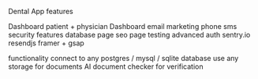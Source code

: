 Dental App
features 

Dashboard
patient + physician Dashboard
email marketing
phone sms
security features
database page
seo page 
testing
advanced auth
sentry.io
resendjs 
framer + gsap

functionality 
connect to any postgres / mysql / sqlite database
use any storage for documents
AI document checker for verification